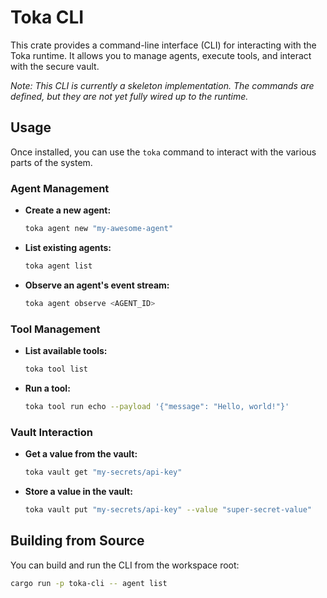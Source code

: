 # Toka CLI

This crate provides a command-line interface (CLI) for interacting with the Toka runtime. It allows you to manage agents, execute tools, and interact with the secure vault.

_Note: This CLI is currently a skeleton implementation. The commands are defined, but they are not yet fully wired up to the runtime._

## Usage

Once installed, you can use the `toka` command to interact with the various parts of the system.

### Agent Management

- **Create a new agent:**
  ```sh
  toka agent new "my-awesome-agent"
  ```

- **List existing agents:**
  ```sh
  toka agent list
  ```

- **Observe an agent's event stream:**
  ```sh
  toka agent observe <AGENT_ID>
  ```

### Tool Management

- **List available tools:**
  ```sh
  toka tool list
  ```

- **Run a tool:**
  ```sh
  toka tool run echo --payload '{"message": "Hello, world!"}'
  ```

### Vault Interaction

- **Get a value from the vault:**
  ```sh
  toka vault get "my-secrets/api-key"
  ```

- **Store a value in the vault:**
  ```sh
  toka vault put "my-secrets/api-key" --value "super-secret-value"
  ```

## Building from Source

You can build and run the CLI from the workspace root:

```sh
cargo run -p toka-cli -- agent list
``` 